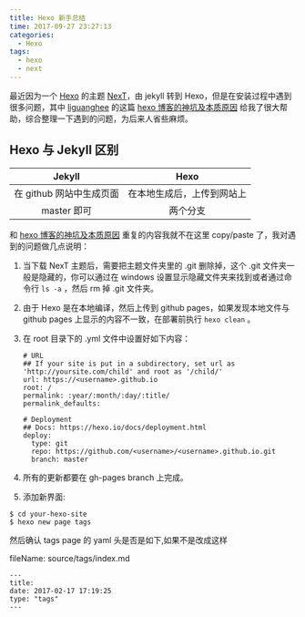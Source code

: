 ```yaml
---
title: Hexo 新手总结
time: 2017-09-27 23:27:13
categories:
  - Hexo
tags:
  - hexo
  - next
---
```


最近因为一个 [Hexo](https://hexo.io/) 的主题 [NexT](http://theme-next.iissnan.com/)，由 jekyll 转到 Hexo，但是在安装过程中遇到很多问题，其中 [liguanghee](https://liguanghe.github.io) 的这篇 [hexo 博客的神坑及本质原因](https://liguanghe.github.io/2017/05/22/blogRebuilt/) 给我了很大帮助，综合整理一下遇到的问题，为后来人省些麻烦。

## Hexo 与 Jekyll 区别

| Jekyll | Hexo |
| :---: | :---: |
| 在 github 网站中生成页面 | 在本地生成后，上传到网站上 |
| master 即可 | 两个分支 |

和 [hexo 博客的神坑及本质原因](https://liguanghe.github.io/2017/05/22/blogRebuilt/) 重复的内容我就不在这里 copy/paste 了，我对遇到的问题做几点说明：

1. 当下载 NexT 主题后，需要把主题文件夹里的 .git 删除掉，这个 .git 文件夹一般是隐藏的，你可以通过在 windows 设置显示隐藏文件夹来找到或者通过命令行 `ls -a` ，然后 rm 掉 .git 文件夹。
2. 由于 Hexo 是在本地编译，然后上传到 github pages，如果发现本地文件与 github pages 上显示的内容不一致，在部署前执行 `hexo clean` 。
3. 在 root 目录下的 .yml 文件中设置好如下内容：

   ```
   # URL
   ## If your site is put in a subdirectory, set url as 'http://yoursite.com/child' and root as '/child/'
   url: https://<username>.github.io
   root: /
   permalink: :year/:month/:day/:title/
   permalink_defaults:

   # Deployment
   ## Docs: https://hexo.io/docs/deployment.html
   deploy:
     type: git
     repo: https://github.com/<username>/<username>.github.io.git
     branch: master
   ```

4. 所有的更新都要在 gh-pages branch 上完成。

5. 添加新界面:

```
$ cd your-hexo-site
$ hexo new page tags
```

然后确认 tags page 的 yaml 头是否是如下,如果不是改成这样

fileName: source/tags/index.md

```
---
title:
date: 2017-02-17 17:19:25
type: "tags"
---
```



